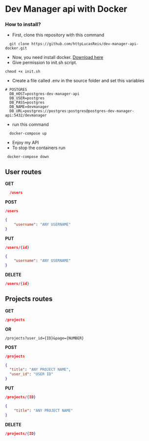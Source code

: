 # Dev Manager api with Docker

### How to install?
  * First, clone this repository with this command

```
  git clone https://github.com/httpLucasReis/dev-manager-api-docker.git 
```
  
  * Now, you need install docker. [Download here](https://www.docker.com/get-started)
  * Give permission to init.sh script.
```
chmod +x init.sh
```

  * Create a file called .env in the source folder and set this variables

```env
# POSTGRES
  DB_HOST=postgres-dev-manager-api
  DB_USER=postgres
  DB_PASS=postgres
  DB_NAME=devmanager
  DB_URL=postgres://postgres:postgres@postgres-dev-manager-api:5432/devmanager
```
  * run this command 
```
  docker-compose up
```

  *  Enjoy my API
  * To stop the containers run
  
 ```
  docker-compose down
```

## User routes 


**GET**
  ```json
    /users
  ```

**POST**
  ```json
  /users

  {
	  "username": "ANY USERNAME"
  }
  ```

**PUT**
  ```json
  /users/{id}

  {
	  "username": "ANY USERNAME"
  }
  ```

**DELETE**
  ```json
  /users/{id}
  ```

## Projects routes
  
**GET**
  ```json
  /projects 
  ```

  **OR**  

  ```
  /projects?user_id={ID}&page={NUMBER}
  ```

**POST**
  ```json
  /projects

  {
    "title": "ANY PROJECT NAME",
    "user_id": "USER ID"
  }
  ```

**PUT**
  ```json
  /projects/{ID}

  {
	  "title": "ANY PROJECT NAME"
  }
  ```

**DELETE**
  ```json
  /projects/{ID}
  ```
  
